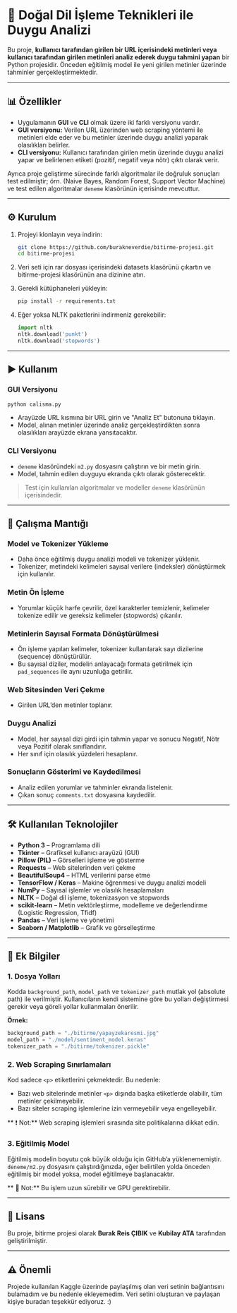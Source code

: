 # 💬 Doğal Dil İşleme Teknikleri ile Duygu Analizi

Bu proje, **kullanıcı tarafından girilen bir URL içerisindeki metinleri veya kullanıcı tarafından girilen metinleri analiz ederek duygu tahmini yapan** bir Python projesidir. Önceden eğitilmiş model ile yeni girilen metinler üzerinde tahminler gerçekleştirmektedir.

---

## 📊 Özellikler

* Uygulamanın **GUI** ve **CLI** olmak üzere iki farklı versiyonu vardır.
* **GUI versiyonu:** Verilen URL üzerinden web scraping yöntemi ile metinleri elde eder ve bu metinler üzerinde duygu analizi yaparak olasılıkları belirler.
* **CLI versiyonu:** Kullanıcı tarafından girilen metin üzerinde duygu analizi yapar ve belirlenen etiketi (pozitif, negatif veya nötr) çıktı olarak verir.

Ayrıca proje geliştirme sürecinde farklı algoritmalar ile doğruluk sonuçları test edilmiştir; örn. (Naive Bayes, Random Forest, Support Vector Machine) ve test edilen algoritmalar `deneme` klasörünün içerisinde mevcuttur.

---

## ⚙️ Kurulum

1. Projeyi klonlayın veya indirin:

   ```bash
   git clone https://github.com/burakneverdie/bitirme-projesi.git
   cd bitirme-projesi
   ```

2. Veri seti için rar dosyası içerisindeki datasets klasörünü çıkartın ve bitirme-projesi klasörünün ana dizinine atın.

3. Gerekli kütüphaneleri yükleyin:

   ```bash
   pip install -r requirements.txt
   ```

4. Eğer yoksa NLTK paketlerini indirmeniz gerekebilir:

   ```python
   import nltk
   nltk.download('punkt')
   nltk.download('stopwords')
   ```

---

## ▶️ Kullanım

### GUI Versiyonu

```bash
python calisma.py
```

* Arayüzde URL kısmına bir URL girin ve "Analiz Et" butonuna tıklayın.
* Model, alınan metinler üzerinde analiz gerçekleştirdikten sonra olasılıkları arayüzde ekrana yansıtacaktır.

### CLI Versiyonu

* `deneme` klasöründeki `m2.py` dosyasını çalıştırın ve bir metin girin.
* Model, tahmin edilen duyguyu ekranda çıktı olarak gösterecektir.

> Test için kullanılan algoritmalar ve modeller `deneme` klasörünün içerisindedir.

---

## 🤖 Çalışma Mantığı

### Model ve Tokenizer Yükleme
- Daha önce eğitilmiş duygu analizi modeli ve tokenizer yüklenir.
- Tokenizer, metindeki kelimeleri sayısal verilere (indeksler) dönüştürmek için kullanılır.

### Metin Ön İşleme
- Yorumlar küçük harfe çevrilir, özel karakterler temizlenir, kelimeler tokenize edilir ve gereksiz kelimeler (stopwords) çıkarılır.

### Metinlerin Sayısal Formata Dönüştürülmesi
- Ön işleme yapılan kelimeler, tokenizer kullanılarak sayı dizilerine (sequence) dönüştürülür.
- Bu sayısal diziler, modelin anlayacağı formata getirilmek için `pad_sequences` ile aynı uzunluğa getirilir.

### Web Sitesinden Veri Çekme
- Girilen URL’den metinler toplanır.

### Duygu Analizi
- Model, her sayısal dizi girdi için tahmin yapar ve sonucu Negatif, Nötr veya Pozitif olarak sınıflandırır.
- Her sınıf için olasılık yüzdeleri hesaplanır.

### Sonuçların Gösterimi ve Kaydedilmesi
- Analiz edilen yorumlar ve tahminler ekranda listelenir.
- Çıkan sonuç `comments.txt` dosyasına kaydedilir.

---

## 🛠 Kullanılan Teknolojiler

* **Python 3** – Programlama dili
* **Tkinter** – Grafiksel kullanıcı arayüzü (GUI)
* **Pillow (PIL)** – Görselleri işleme ve gösterme
* **Requests** – Web sitelerinden veri çekme
* **BeautifulSoup4** – HTML verilerini parse etme
* **TensorFlow / Keras** – Makine öğrenmesi ve duygu analizi modeli
* **NumPy** – Sayısal işlemler ve olasılık hesaplamaları
* **NLTK** – Doğal dil işleme, tokenizasyon ve stopwords
* **scikit-learn** – Metin vektörleştirme, modelleme ve değerlendirme (Logistic Regression, Tfidf)
* **Pandas** – Veri işleme ve yönetimi
* **Seaborn / Matplotlib** – Grafik ve görselleştirme

---

## 📌 Ek Bilgiler

### 1. Dosya Yolları
Kodda `background_path`, `model_path` ve `tokenizer_path` mutlak yol (absolute path) ile verilmiştir. Kullanıcıların kendi sistemine göre bu yolları değiştirmesi gerekir veya göreli yollar kullanmaları önerilir.

**Örnek:**
```python
background_path = "./bitirme/yapayzekaresmi.jpg"
model_path = "./model/sentiment_model.keras"
tokenizer_path = "./bitirme/tokenizer.pickle"
```

### 2. Web Scraping Sınırlamaları
Kod sadece `<p>` etiketlerini çekmektedir. Bu nedenle:
- Bazı web sitelerinde metinler `<p>` dışında başka etiketlerde olabilir, tüm metinler çekilmeyebilir.
- Bazı siteler scraping işlemlerine izin vermeyebilir veya engelleyebilir.

** ❗ Not:** Web scraping işlemleri sırasında site politikalarına dikkat edin.

### 3. Eğitilmiş Model
Eğitilmiş modelin boyutu çok büyük olduğu için GitHub’a yüklenememiştir.  
`deneme/m2.py` dosyasını çalıştırdığınızda, eğer belirtilen yolda önceden eğitilmiş bir model yoksa, model eğitilmeye başlanacaktır.

** 📝 Not:** Bu işlem uzun sürebilir ve GPU gerektirebilir.

---

## 📄 Lisans

Bu proje, bitirme projesi olarak **Burak Reis ÇIBIK** ve **Kubilay ATA** tarafından geliştirilmiştir.

---

## ⚠️ Önemli
Projede kullanılan Kaggle üzerinde paylaşılmış olan veri setinin bağlantısını bulamadım ve bu nedenle ekleyemedim. Veri setini oluşturan ve paylaşan kişiye buradan teşekkür ediyoruz. :)
